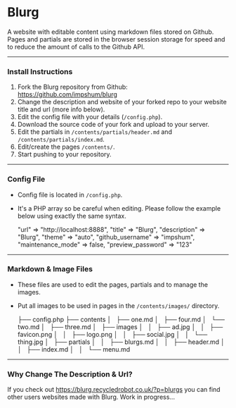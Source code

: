 # Blurg

A website with editable content using markdown files stored on Github. Pages and partials are stored in the browser session storage for speed and to reduce the amount of calls to the Github API.

* * *

### Install Instructions

1.  Fork the Blurg repository from Github: <https://github.com/impshum/blurg>
2.  Change the description and website of your forked repo to your website title and url (more info below).
3.  Edit the config file with your details (`/config.php`).
4.  Download the source code of your fork and upload to your server.
5.  Edit the partials in `/contents/partials/header.md` and `/contents/partials/index.md`.
6.  Edit/create the pages `/contents/`.
7.  Start pushing to your repository.

* * *

### Config File

-   Config file is located in `/config.php`.
-   It's a PHP array so be careful when editing. Please follow the example below using exactly the same syntax.


    "url" => "http://localhost:8888",
    "title" => "Blurg",
    "description" => "Blurg",
    "theme" => "auto",
    "github_username" => "impshum",
    "maintenance_mode" => false,
    "preview_password" => "123"

* * *

### Markdown & Image Files

-   These files are used to edit the pages, partials and to manage the images.
-   Put all images to be used in pages in the `/contents/images/` directory.


    ├── config.php
    ├── contents
    │   ├── one.md
    │   ├── four.md
    │   └── two.md
    │   ├── three.md
    │   ├── images
    │   │   ├── ad.jpg
    │   │   ├── favicon.png
    │   │   ├── logo.png
    │   │   ├── social.jpg
    │   │   └── thing.jpg
    │   ├── partials
    │   │   ├── blurgs.md
    │   │   ├── header.md
    │   │   ├── index.md
    │   │   └── menu.md

* * *

### Why Change The Description & Url?

If you check out <https://blurg.recycledrobot.co.uk/?p=blurgs> you can find other users websites made with Blurg. Work in progress...

